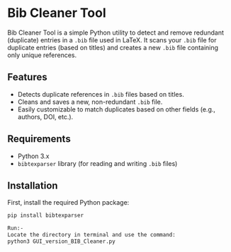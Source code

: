 # Bib Cleaner Tool

Bib Cleaner Tool is a simple Python utility to detect and remove redundant (duplicate) entries in a `.bib` file used in LaTeX. It scans your `.bib` file for duplicate entries (based on titles) and creates a new `.bib` file containing only unique references.

## Features

- Detects duplicate references in `.bib` files based on titles.
- Cleans and saves a new, non-redundant `.bib` file.
- Easily customizable to match duplicates based on other fields (e.g., authors, DOI, etc.).

## Requirements

- Python 3.x
- `bibtexparser` library (for reading and writing `.bib` files)

## Installation

First, install the required Python package:

```bash
pip install bibtexparser

Run:-
Locate the directory in terminal and use the command:
python3 GUI_version_BIB_Cleaner.py
